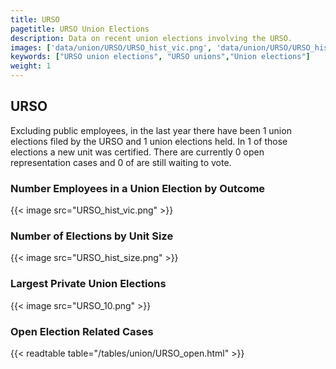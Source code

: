 ```yaml
---
title: URSO
pagetitle: URSO Union Elections
description: Data on recent union elections involving the URSO.
images: ['data/union/URSO/URSO_hist_vic.png', 'data/union/URSO/URSO_hist_size.png', 'data/union/URSO/URSO_10.png']
keywords: ["URSO union elections", "URSO unions","Union elections"]
weight: 1
---
```

##  URSO

Excluding public employees, in the last year there have been 1 union elections filed by the URSO and 1 union elections held. In 1 of those elections a new unit was certified. There are currently 0 open representation cases and 0 of are still waiting to vote.

### Number Employees in a Union Election by Outcome
{{< image src="URSO_hist_vic.png" >}}

### Number of Elections by Unit Size
{{< image src="URSO_hist_size.png" >}}

### Largest Private Union Elections
{{< image src="URSO_10.png" >}}

### Open Election Related Cases
{{< readtable table="/tables/union/URSO_open.html" >}}

